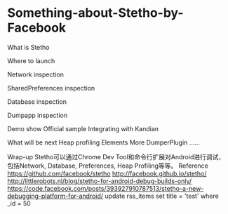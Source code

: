 # Something-about-Stetho-by-Facebook

What is Stetho



Where to launch




Network inspection




SharedPreferences inspection



Database inspection




Dumpapp inspection





Demo show
Official sample
Integrating with Kandian

What will be next
Heap profiling
Elements
More DumperPlugin
……

Wrap-up
Stetho可以通过Chrome Dev Tool和命令行扩展对Android进行调试，包括Network, Database, Preferences, Heap Profiling等等。
Reference
https://github.com/facebook/stetho
http://facebook.github.io/stetho/
http://littlerobots.nl/blog/stetho-for-android-debug-builds-only/
https://code.facebook.com/posts/393927910787513/stetho-a-new-debugging-platform-for-android/
update rss_items set title = 'test' where _id = 50
